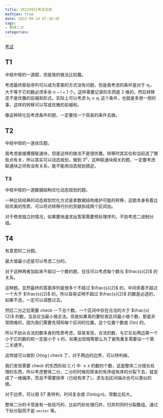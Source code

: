 ```yaml
---
title: 20220922考试总结
mathjax: true
date: 2022-09-24 07:20:48
tags:
- 整体二分
categories:
---
```


[考试](https://local.cwoi.com.cn:8443/contest/C0124)

## T1

中规中矩的一道题，但是我的做法比较蠢。

考虑最终那些序列可以成为答案的方式没有问题，但是我考虑的条件是对于 $a_i$，大于等于它的数必须多余 $n-i+1$ 个。这样需要记录的东西是 $2$ 维的，然后转移还不是优雅的前缀和形式。实际上可以考虑 $b_i\ge a_i$ 这个条件，也就是多想一想的事，这样的转移可以写成优雅的前缀和。

像这种转化后考虑条件的题，一定要找一个简易的条件去做。

## T2

中规中矩的一道状压题。

我考虑直接爆搜联通块，但是这样的做法不是很优雅。转移时其实仅和当前选了哪些点有关，所以其实可以动态规划，做到 $3^n$，这种联通块相关的题，一定要考虑联通块之间有没有关系，能不能用动态规划搞定。

### T3

中规中矩的一道数据结构优化动态规划的题。

一种比较经典的动态规划优化方式是拿数据结构维护可能的转移，这题本身有着比较优美的性质，可以将对转移代价的贡献拆成两个区间加。

对于修改独立的情况，如果要快速求出答案需要预处理序列，不妨考虑二进制分组。

## T4

有意思的二分题。

最大值最小还是可以考虑二分的。

对于这种两者加起来不超过一个数的题，往往可以考虑每个数与 $\frac{s}{2}$ 的关系。

这种题，显然最终的答案序列是很多个不超过 $\frac{s}{2}$ 的，中间夹着不超过一个大于 $\frac{s}{2}$ 的，所以容易证明不超过 $\frac{s}{2}$ 的数是必选的，如果不选，一定可以调整过去。

然后二分之后需要 check 一下总个数。一个区间中存在合法的大于 $\frac{s}{2}$ 的数，当且仅当最小值合法。但是如果真的要检查区间最小值个数，那是非常困难的，因为我们需要先得知每个区间的位置，这个位置个数是 $O(n)$ 的。

所以不妨从合法的数本身的性质考虑，容易发现，合法的数，与它左右两边第一个小于它的数的和一定是小于 $s$ 的，如果出现相等那么为了避免重复需要设一个第二关键字。

这样就可以做到 $O(\log)$ check 了，对于两边的边界，可以特判掉。

我们发现需要 check 的东西形如 $[l,r]$ 中 $\le x$ 的数的个数，这是整体二分擅长处理的东西，所以考虑整体二分，二分的时候将原来的有序组有序的分裂下去，就变成了一维偏序，而且不需要排序（已经有序了）。求左右区间端点也可以类似的做。

对于边界，可以用 ST 表特判，时间复杂度 $O(n\log n)$。常数比较大。

整体二分的卡常是有一些技巧的，比如巧妙处理归并，归并的同时分裂数组，通过下标分裂而不是 `vector` 等。

